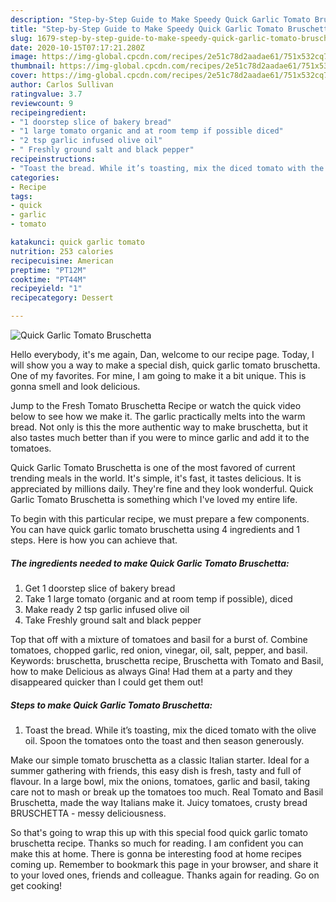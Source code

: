 ```yaml
---
description: "Step-by-Step Guide to Make Speedy Quick Garlic Tomato Bruschetta"
title: "Step-by-Step Guide to Make Speedy Quick Garlic Tomato Bruschetta"
slug: 1679-step-by-step-guide-to-make-speedy-quick-garlic-tomato-bruschetta
date: 2020-10-15T07:17:21.280Z
image: https://img-global.cpcdn.com/recipes/2e51c78d2aadae61/751x532cq70/quick-garlic-tomato-bruschetta-recipe-main-photo.jpg
thumbnail: https://img-global.cpcdn.com/recipes/2e51c78d2aadae61/751x532cq70/quick-garlic-tomato-bruschetta-recipe-main-photo.jpg
cover: https://img-global.cpcdn.com/recipes/2e51c78d2aadae61/751x532cq70/quick-garlic-tomato-bruschetta-recipe-main-photo.jpg
author: Carlos Sullivan
ratingvalue: 3.7
reviewcount: 9
recipeingredient:
- "1 doorstep slice of bakery bread"
- "1 large tomato organic and at room temp if possible diced"
- "2 tsp garlic infused olive oil"
- " Freshly ground salt and black pepper"
recipeinstructions:
- "Toast the bread. While it’s toasting, mix the diced tomato with the olive oil. Spoon the tomatoes onto the toast and then season generously."
categories:
- Recipe
tags:
- quick
- garlic
- tomato

katakunci: quick garlic tomato 
nutrition: 253 calories
recipecuisine: American
preptime: "PT12M"
cooktime: "PT44M"
recipeyield: "1"
recipecategory: Dessert

---
```



![Quick Garlic Tomato Bruschetta](https://img-global.cpcdn.com/recipes/2e51c78d2aadae61/751x532cq70/quick-garlic-tomato-bruschetta-recipe-main-photo.jpg)

Hello everybody, it's me again, Dan, welcome to our recipe page. Today, I will show you a way to make a special dish, quick garlic tomato bruschetta. One of my favorites. For mine, I am going to make it a bit unique. This is gonna smell and look delicious.

Jump to the Fresh Tomato Bruschetta Recipe or watch the quick video below to see how we make it. The garlic practically melts into the warm bread. Not only is this the more authentic way to make bruschetta, but it also tastes much better than if you were to mince garlic and add it to the tomatoes.

Quick Garlic Tomato Bruschetta is one of the most favored of current trending meals in the world. It's simple, it's fast, it tastes delicious. It is appreciated by millions daily. They're fine and they look wonderful. Quick Garlic Tomato Bruschetta is something which I've loved my entire life.


To begin with this particular recipe, we must prepare a few components. You can have quick garlic tomato bruschetta using 4 ingredients and 1 steps. Here is how you can achieve that.

<!--inarticleads1-->

##### The ingredients needed to make Quick Garlic Tomato Bruschetta:

1. Get 1 doorstep slice of bakery bread
1. Take 1 large tomato (organic and at room temp if possible), diced
1. Make ready 2 tsp garlic infused olive oil
1. Take  Freshly ground salt and black pepper


Top that off with a mixture of tomatoes and basil for a burst of. Combine tomatoes, chopped garlic, red onion, vinegar, oil, salt, pepper, and basil. Keywords: bruschetta, bruschetta recipe, Bruschetta with Tomato and Basil, how to make Delicious as always Gina! Had them at a party and they disappeared quicker than I could get them out! 

<!--inarticleads2-->

##### Steps to make Quick Garlic Tomato Bruschetta:

1. Toast the bread. While it’s toasting, mix the diced tomato with the olive oil. Spoon the tomatoes onto the toast and then season generously.


Make our simple tomato bruschetta as a classic Italian starter. Ideal for a summer gathering with friends, this easy dish is fresh, tasty and full of flavour. In a large bowl, mix the onions, tomatoes, garlic and basil, taking care not to mash or break up the tomatoes too much. Real Tomato and Basil Bruschetta, made the way Italians make it. Juicy tomatoes, crusty bread BRUSCHETTA - messy deliciousness. 

So that's going to wrap this up with this special food quick garlic tomato bruschetta recipe. Thanks so much for reading. I am confident you can make this at home. There is gonna be interesting food at home recipes coming up. Remember to bookmark this page in your browser, and share it to your loved ones, friends and colleague. Thanks again for reading. Go on get cooking!
